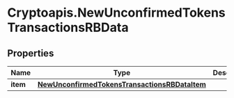 # Cryptoapis.NewUnconfirmedTokensTransactionsRBData

## Properties

Name | Type | Description | Notes
------------ | ------------- | ------------- | -------------
**item** | [**NewUnconfirmedTokensTransactionsRBDataItem**](NewUnconfirmedTokensTransactionsRBDataItem.md) |  | 


